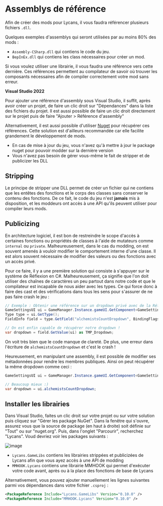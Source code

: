 # Assemblys de référence

Afin de créer des mods pour Lycans, il vous faudra référencer plusieurs fichiers `.dll`.

Quelques exemples d'assemblys qui seront utilisées par au moins 80% des mods : 

- `Assembly-CSharp.dll` qui contiens le code du jeu.
- `BepInEx.dll` qui contiens les class nécessaires pour créer un mod.

Si vous voulez utiliser une librairie, il vous faudra une référence vers cette dernière. Ces références permettent au compilateur de savoir où trouver les composants nécessaires afin de compiler correctement votre mod sans erreur.

**Visual Studio 2022**

Pour ajouter une référence d'assembly sous Visual Studio, il suffit, après avoir créer un projet, de faire un clic droit sur "Dépendances" dans la liste des fichiers du projet. Il est aussi possible de faire un clic droit directement sur le projet puis de faire "Ajouter > Référence d'assembly"

Alternativement, il est aussi possible d'utiliser [Nuget](https://www.nuget.org/) pour récupérer ces références. Cette solution est d'ailleurs recommandée car elle facilite grandement le développement de mods.

- En cas de mise à jour du jeu, vous n'avez qu'à mettre à jour le package nuget pour pouvoir modder sur la dernière version
- Vous n'avez pas besoin de gérer vous-même le fait de stripper et de publicizer les DLL

## Stripping

Le principe de stripper une DLL permet de créer un fichier qui ne contiens que les entêtes des fonctions et le corps des classes sans conserver le contenu des fonctions. De ce fait, le code du jeu n'est **jamais** mis à disposition, et les moddeurs ont accès à une API qu'ils peuvent utiliser pour compiler leurs mods.

## Publicizing

En architecture logiciel, il est bon de restreindre le scope d'accès à certaines fonctions ou propriétés de classes à l'aide de mutateurs comme `internal` ou `private`. Malheureusement, dans le cas du modding, on est souvent amenés à vouloir modifier le comportement interne d'une classe. Il est alors souvent nécessaire de modifier des valeurs ou des fonctions avec un accès privé.

Pour ce faire, il y a une première solution qui consiste à s'appuyer sur le système de Réflexion en C#. Malheureusement, ça signifie que l'on doit utiliser des chaînes de caractères un peu partout dans notre code et que le compilateur est incapable de nous aider avec les types. Ce qui force donc à faire des cast et des vérifications dans tous les sens pour s'assurer de ne pas faire crash le jeu : 

```cs
// Exemple : Obtenir une référence sur un dropdown privé avec de la Réflexion
GameSettingsUI ui = GameManager.Instance.gameUI.GetComponent<GameSettingsUI>();
Type type = ui.GetType();
FieldInfo field = type.GetField("alchemistsCountDropdown", BindingFlags.NonPublic | BindingFlags.Instance);

// On est enfin capable de récupérer notre dropdown !
var dropdown = field.GetValue(ui) as TMP_Dropdown;
```

On voit très bien que le code manque de clareté. De plus, une erreur dans l'écriture de `alchemistsCountDropdown` et c'est le crash ! 

Heureusement, en manipulant une assembly, il est possible de modifier ses métadonnées pour rendre les membres publiques. Ainsi on peut récupérer la même dropdown comme ceci : 

```cs
GameSettingsUI ui = GameManager.Instance.gameUI.GetComponent<GameSettingsUI>();

// Beaucoup mieux :)
var dropdown = ui.alchemistsCountDropdown;
```

## Installer les librairies

Dans Visual Studio, faites un clic droit sur votre projet ou sur votre solution puis cliquez sur "Gérer les package NuGet". Dans la fenêtre qui s'ouvre, assurez vous que la source de package (en haut à droite) soit définie sur "Tout" ou sur "nuget.org". Puis, dans l'onglet "Parcourir", recherchez "Lycans". Voud devriez voir les packages suivants : 

![image](https://github.com/lycans-modding/LMWiki/assets/15271735/1357ce4d-c23d-4b3e-91b0-08d446178785)

- `Lycans.GameLibs` contiens les librairies strippées et publicizées de Lycans afin que vous ayez accès à une API de modding
- `MMHOOK.Lycans` contiens une librairie MMHOOK qui permet d'exécuter votre code avant, après ou à la place des fonctions de base de Lycans

Alternativement, vous pouvez ajouter manuellement les lignes suivantes parmi vos dépendances dans votre fichier `.csproj` : 
```xml
<PackageReference Include="Lycans.GameLibs" Version="0.10.0" />
<PackageReference Include="MMHOOK.Lycans" Version="0.10.0" />
```
